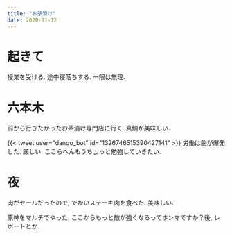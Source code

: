 ```yaml
---
title: "お茶漬け"
date: 2020-11-12
---
```


# 起きて
授業を受ける. 途中寝落ちする. 一限は無理.

# 六本木
前から行きたかったお茶漬け専門店に行く. 真鯛が美味しい.

{{< tweet user="dango_bot" id="1326746515390427141" >}}
労働は脳が爆発した. 厳しい. ここらへんもうちょっと勉強していきたい.

# 夜
肉がセールだったので, でかいステーキ肉を食べた. 美味しい.

原神をマルチでやった. ここからもっと敵が強くなるってホンマですか？後, レポートとか.